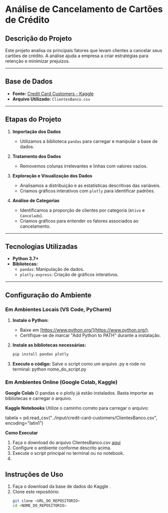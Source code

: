 # Análise de Cancelamento de Cartões de Crédito

## Descrição do Projeto

Este projeto analisa os principais fatores que levam clientes a cancelar seus cartões de crédito. A análise ajuda a empresa a criar estratégias para retenção e minimizar prejuízos.

---

## Base de Dados

- **Fonte:** [Credit Card Customers - Kaggle](https://www.kaggle.com/sakshigoyal7/credit-card-customers)  
- **Arquivo Utilizado:** `ClientesBanco.csv`

---

## Etapas do Projeto

1. **Importação dos Dados**  
   - Utilizamos a biblioteca `pandas` para carregar e manipular a base de dados.  
   
2. **Tratamento dos Dados**  
   - Removemos colunas irrelevantes e linhas com valores vazios.  

3. **Exploração e Visualização dos Dados**  
   - Analisamos a distribuição e as estatísticas descritivas das variáveis.  
   - Criamos gráficos interativos com `plotly` para identificar padrões.

4. **Análise de Categorias**  
   - Identificamos a proporção de clientes por categoria (`Ativo` e `Cancelado`).  
   - Criamos gráficos para entender os fatores associados ao cancelamento.

---

## Tecnologias Utilizadas

- **Python 3.7+**
- **Bibliotecas:**
  - `pandas`: Manipulação de dados.
  - `plotly.express`: Criação de gráficos interativos.

---

## Configuração do Ambiente

### Em Ambientes Locais (VS Code, PyCharm)

1. **Instale o Python:**  
   - Baixe em [https://www.python.org/](https://www.python.org/).  
   - Certifique-se de marcar "Add Python to PATH" durante a instalação.  

2. **Instale as bibliotecas necessárias:**  
   ```bash
   pip install pandas plotly

3. **Execute o código:**
Salve o script como um arquivo .py e rode no terminal:
python nome_do_script.py

### Em Ambientes Online (Google Colab, Kaggle)

**Google Colab**
O pandas e o plotly já estão instalados. Basta importar as bibliotecas e carregar o arquivo.

**Kaggle Notebooks**
Utilize o caminho correto para carregar o arquivo:

tabela = pd.read_csv("../input/credit-card-customers/ClientesBanco.csv", encoding="latin1")

**Como Executar**
1. Faça o download do arquivo ClientesBanco.csv [aqui](https://www.kaggle.com/sakshigoyal7/credit-card-customers)
2. Configure o ambiente conforme descrito acima.
3. Execute o script principal no terminal ou no notebook.
4. 
## Instruções de Uso

1. Faça o download da base de dados do Kaggle .  
2. Clone este repositório:  
   ```bash
   git clone <URL_DO_REPOSITORIO>
   cd <NOME_DO_REPOSITORIO>
